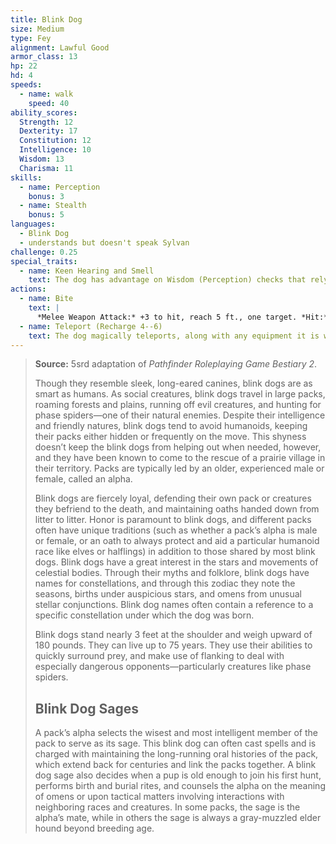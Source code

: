 ```yaml
---
title: Blink Dog
size: Medium
type: Fey
alignment: Lawful Good
armor_class: 13
hp: 22
hd: 4
speeds:
  - name: walk
    speed: 40
ability_scores:
  Strength: 12
  Dexterity: 17
  Constitution: 12
  Intelligence: 10
  Wisdom: 13
  Charisma: 11
skills:
  - name: Perception
    bonus: 3
  - name: Stealth
    bonus: 5
languages:
  - Blink Dog
  - understands but doesn't speak Sylvan
challenge: 0.25
special_traits:
  - name: Keen Hearing and Smell
    text: The dog has advantage on Wisdom (Perception) checks that rely on hearing or smell.
actions:
  - name: Bite
    text: |
      *Melee Weapon Attack:* +3 to hit, reach 5 ft., one target. *Hit:* 4 (1d6 + 1) piercing damage.
  - name: Teleport (Recharge 4--6)
    text: The dog magically teleports, along with any equipment it is wearing or carrying, up to 40 feet to an unoccupied space it can see. Before or after teleporting, the dog can make one bite attack.
---
```


> **Source:** 5srd adaptation of *Pathfinder Roleplaying Game Bestiary 2*.
>
> Though they resemble sleek, long-eared canines, blink dogs are as smart as humans. As social creatures, blink dogs travel in large packs, roaming forests and plains, running off evil creatures, and hunting for phase spiders—one of their natural enemies. Despite their intelligence and friendly natures, blink dogs tend to avoid humanoids, keeping their packs either hidden or frequently on the move. This shyness doesn’t keep the blink dogs from helping out when needed, however, and they have been known to come to the rescue of a prairie village in their territory. Packs are typically led by an older, experienced male or female, called an alpha.
>
> Blink dogs are fiercely loyal, defending their own pack or creatures they befriend to the death, and maintaining oaths handed down from litter to litter. Honor is paramount to blink dogs, and different packs often have unique traditions (such as whether a pack’s alpha is male or female, or an oath to always protect and aid a particular humanoid race like elves or halflings) in addition to those shared by most blink dogs. Blink dogs have a great interest in the stars and movements of celestial bodies. Through their myths and folklore, blink dogs have names for constellations, and through this zodiac they note the seasons, births under auspicious stars, and omens from unusual stellar conjunctions. Blink dog names often contain a reference to a specific constellation under which the dog was born.
>
> Blink dogs stand nearly 3 feet at the shoulder and weigh upward of 180 pounds. They can live up to 75 years. They use their abilities to quickly surround prey, and make use of flanking to deal with especially dangerous opponents—particularly creatures like phase spiders.
>
> ## Blink Dog Sages
>
> A pack’s alpha selects the wisest and most intelligent member of the pack to serve as its sage. This blink dog can often cast spells and is charged with maintaining the long-running oral histories of the pack, which extend back for centuries and link the packs together. A blink dog sage also decides when a pup is old enough to join his first hunt, performs birth and burial rites, and counsels the alpha on the meaning of omens or upon tactical matters involving interactions with neighboring races and creatures. In some packs, the sage is the alpha’s mate, while in others the sage is always a gray-muzzled elder hound beyond breeding age.
